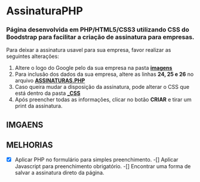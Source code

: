 # AssinaturaPHP
### Página desenvolvida em PHP/HTML5/CSS3 utilizando CSS do **Boodstrap** para facilitar a criação de assinatura para empresas.
Para deixar a assinatura usavel para sua empresa, favor realizar as seguintes alterações:

1. Altere o logo do Google pelo da sua empresa na pasta **[imagens](https://github.com/elioigor/AssinaturaPHP/tree/main/_imagens)** 
1. Para inclusão dos dados da sua empresa, altere as linhas **24, 25 e 26** no arquivo **[ASSINATURAS.PHP](https://github.com/elioigor/AssinaturaPHP/blob/main/assinaturas.php)**
1. Caso queira mudar a disposição da assinatura, pode alterar o CSS que está dentro da pasta **[_CSS](https://github.com/elioigor/AssinaturaPHP/blob/main/_css/estilo.css)**
1. Após preencher todas as informações, clicar no botão **CRIAR** e tirar um print da assinatura.

## IMGAENS

## MELHORIAS
-[x] Aplicar PHP no formulário para simples preenchimento.
-[] Aplicar Javascript para preenchimento obrigatório.
-[] Encontrar uma forma de salvar a assinatura direto da página.